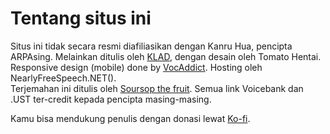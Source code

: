 # Tentang situs ini

Situs ini tidak secara resmi diafiliasikan dengan Kanru Hua, pencipta ARPAsing. Melainkan ditulis oleh [KLAD](), dengan desain oleh Tomato Hentai. Responsive design (mobile) done by [VocAddict]().
Hosting oleh NearlyFreeSpeech.NET().  
Terjemahan ini ditulis oleh [Soursop the fruit](https://twitter.com/sour_Ed).
Semua link Voicebank dan .UST ter-credit kepada pencipta masing-masing.

Kamu bisa mendukung penulis dengan donasi lewat [Ko-fi]().
